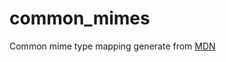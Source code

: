# common_mimes
Common mime type mapping generate from [MDN](https://developer.mozilla.org/en-US/docs/Web/HTTP/Basics_of_HTTP/MIME_types/Common_types)
